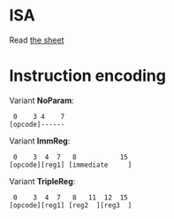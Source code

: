 # ISA
Read [the sheet](ISA.ods)

# Instruction encoding
Variant **NoParam**:
```
 0    3 4    7
[opcode]------
```

Variant **ImmReg**:
```
 0    3  4  7   8           15
[opcode][reg1] [immediate     ]
```

Variant **TripleReg**:
```
 0    3  4  7   8   11  12  15
[opcode][reg1] [reg2  ][reg3  ]
```
